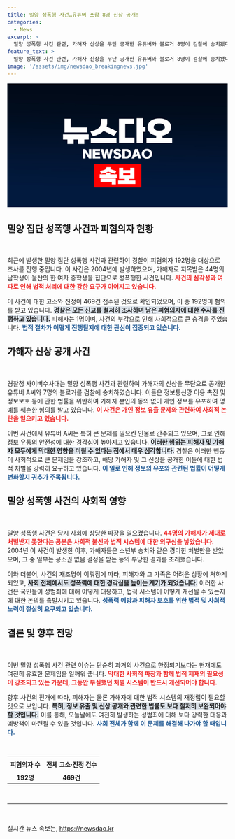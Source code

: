 ```yaml
---
title: 밀양 성폭행 사건…유튜버 포함 8명 신상 공개!
categories:
  - News
excerpt: >
  밀양 성폭행 사건 관련, 가해자 신상을 무단 공개한 유튜버와 블로거 8명이 검찰에 송치됐다. 경찰은 이번 사건에 대해 469건의 고소를 접수하며 본격적인 수사에 나섰다. 2004년의 끔찍한 사건, 과거의 진실이 드러날까?
feature_text: >
  밀양 성폭행 사건 관련, 가해자 신상을 무단 공개한 유튜버와 블로거 8명이 검찰에 송치됐다. 경찰은 이번 사건에 대해 469건의 고소를 접수하며 본격적인 수사에 나섰다. 2004년의 끔찍한 사건, 과거의 진실이 드러날까?
image: '/assets/img/newsdao_breakingnews.jpg'
---
```


<p><img src="/assets/img/newsdao_breakingnews.jpg" alt="firstkoreanews 속보" /></p>

<h2 data-ke-size="size26">밀양 집단 성폭행 사건과 피혐의자 현황</h2>

<p data-ke-size="size16">&nbsp;</p>

<p>최근에 발생한 밀양 집단 성폭행 사건과 관련하여 경찰이 피혐의자 192명을 대상으로 조사를 진행 중입니다. 이 사건은 2004년에 발생하였으며, 가해자로 지목받은 44명의 남학생이 울산의 한 여자 중학생을 집단으로 성폭행한 사건입니다. <b><span style="color: #ee2323;">사건의 심각성과 여파로 인해 법적 처리에 대한 강한 요구가 이어지고 있습니다.</span></b> </p>

<p>이 사건에 대한 고소와 진정이 469건 접수된 것으로 확인되었으며, 이 중 192명이 혐의를 받고 있습니다. <b><span style="background-color: #21538527;">경찰은 모든 신고를 철저히 조사하며 남은 피혐의자에 대한 수사를 진행하고 있습니다.</span></b> 피해자는 1명이며, 사건의 부각으로 인해 사회적으로 큰 충격을 주었습니다. <b><span style="color: #1a5490;">법적 절차가 어떻게 진행될지에 대한 관심이 집중되고 있습니다.</span></b></p>

<h2 data-ke-size="size26">가해자 신상 공개 사건</h2>

<p data-ke-size="size16">&nbsp;</p>

<p>경찰청 사이버수사대는 밀양 성폭행 사건과 관련하여 가해자의 신상을 무단으로 공개한 유튜버 A씨와 7명의 블로거를 검찰에 송치하였습니다. 이들은 정보통신망 이용 촉진 및 정보보호 등에 관한 법률을 위반하여 가해자 본인의 동의 없이 개인 정보를 유포하여 명예를 훼손한 혐의를 받고 있습니다. <b><span style="color: #ee2323;">이 사건은 개인 정보 유출 문제와 관련하여 사회적 논란을 일으키고 있습니다.</span></b></p>

<p>이번 사건에서 유튜버 A씨는 특히 큰 문제를 일으킨 인물로 간주되고 있으며, 그로 인해 정보 유통의 안전성에 대한 경각심이 높아지고 있습니다. <b><span style="background-color: #21538527;">이러한 행위는 피해자 및 가해자 모두에게 막대한 영향을 미칠 수 있다는 점에서 매우 심각합니다.</span></b> 경찰은 이러한 행동이 사회적으로 큰 문제임을 강조하고, 해당 가해자 및 그 신상을 공개한 이들에 대한 법적 처벌을 강력히 요구하고 있습니다. <b><span style="color: #1a5490;">이 일로 인해 정보의 유포와 관련된 법률이 어떻게 변화할지 귀추가 주목됩니다.</span></b></p>

<h2 data-ke-size="size26">밀양 성폭행 사건의 사회적 영향</h2>

<p data-ke-size="size16">&nbsp;</p>

<p>밀양 성폭행 사건은 당시 사회에 상당한 파장을 일으켰습니다. <b><span style="color: #ee2323;">44명의 가해자가 제대로 처벌받지 못한다는 공분은 사회적 불신과 법적 시스템에 대한 의구심을 낳았습니다.</span></b> 2004년 이 사건이 발생한 이후, 가해자들은 소년부 송치와 같은 경미한 처벌만을 받았으며, 그 중 일부는 공소권 없음 결정을 받는 등의 부당한 결과를 초래했습니다.</p>

<p>이와 더불어, 사건의 재조명이 이뤄짐에 따라, 피해자와 그 가족은 어려운 상황에 처하게 되었고, <b><span style="background-color: #21538527;">사회 전체에서도 성폭력에 대한 경각심을 높이는 계기가 되었습니다.</span></b> 이러한 사건은 국민들이 성범죄에 대해 어떻게 대응하고, 법적 시스템이 어떻게 개선될 수 있는지에 대한 논의를 촉발시키고 있습니다. <b><span style="color: #1a5490;">성폭력 예방과 피해자 보호를 위한 법적 및 사회적 노력이 절실히 요구되고 있습니다.</span></b></p>

<h2 data-ke-size="size26">결론 및 향후 전망</h2>

<p data-ke-size="size16">&nbsp;</p>

<p>이번 밀양 성폭행 사건 관련 이슈는 단순히 과거의 사건으로 한정되기보다는 현재에도 여전히 유효한 문제임을 일깨워 줍니다. <b><span style="color: #ee2323;">막대한 사회적 파장과 함께 법적 제재의 필요성이 강조되고 있는 가운데, 그동안 부실했던 처벌 시스템이 반드시 개선되어야 합니다.</span></b></p>

<p>향후 사건의 전개에 따라, 피해자는 물론 가해자에 대한 법적 시스템의 재정립이 필요할 것으로 보입니다. <b><span style="background-color: #21538527;">특히, 정보 유출 및 신상 공개와 관련한 법률도 보다 철저히 보완되어야 할 것입니다.</span></b> 이를 통해, 오늘날에도 여전히 발생하는 성범죄에 대해 보다 강력한 대응과 예방책이 마련될 수 있을 것입니다. <b><span style="color: #1a5490;">사회 전체가 함께 이 문제를 해결해 나가야 할 때입니다.</span></b></p>

<p data-ke-size="size16">&nbsp;</p>

<table style="width: 100%; border-collapse: collapse;">
  <tr>
    <th style="text-align: center; height: 30px;">피혐의자 수</th>
    <th style="text-align: center; height: 30px;">전체 고소·진정 건수</th>
  </tr>
  <tr>
    <td style="text-align: center; height: 17px;"><b>192명</b></td>
    <td style="text-align: center; height: 17px;"><b>469건</b></td>
  </tr>
</table>

<p data-ke-size="size16">&nbsp;</p>

<hr>

<p data-ke-size="size16">&nbsp;</p>
실시간 뉴스 속보는, <a href="https://newsdao.kr" rel="dofollow">https://newsdao.kr</a>


